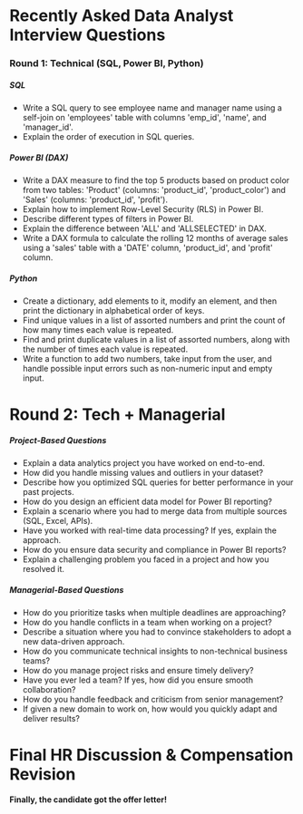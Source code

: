 # Recently Asked Data Analyst Interview Questions

### Round 1: Technical (SQL, Power BI, Python)

##### SQL
- Write a SQL query to see employee name and manager name using a self-join on 'employees' table with columns 'emp_id', 'name', and 'manager_id'.
- Explain the order of execution in SQL queries.

##### Power BI (DAX)
- Write a DAX measure to find the top 5 products based on product color from two tables: 'Product' (columns: 'product_id', 'product_color') and 'Sales' (columns: 'product_id', 'profit').
- Explain how to implement Row-Level Security (RLS) in Power BI.
- Describe different types of filters in Power BI.
- Explain the difference between 'ALL' and 'ALLSELECTED' in DAX.
- Write a DAX formula to calculate the rolling 12 months of average sales using a 'sales' table with a 'DATE' column, 'product_id', and 'profit' column.

##### Python
- Create a dictionary, add elements to it, modify an element, and then print the dictionary in alphabetical order of keys.
- Find unique values in a list of assorted numbers and print the count of how many times each value is repeated.
- Find and print duplicate values in a list of assorted numbers, along with the number of times each value is repeated.
- Write a function to add two numbers, take input from the user, and handle possible input errors such as non-numeric input and empty input.

# Round 2: Tech + Managerial 

##### Project-Based Questions
- Explain a data analytics project you have worked on end-to-end.
- How did you handle missing values and outliers in your dataset?
- Describe how you optimized SQL queries for better performance in your past projects.
- How do you design an efficient data model for Power BI reporting?
- Explain a scenario where you had to merge data from multiple sources (SQL, Excel, APIs).
- Have you worked with real-time data processing? If yes, explain the approach.
- How do you ensure data security and compliance in Power BI reports?
- Explain a challenging problem you faced in a project and how you resolved it.

##### Managerial-Based Questions
- How do you prioritize tasks when multiple deadlines are approaching?
- How do you handle conflicts in a team when working on a project?
- Describe a situation where you had to convince stakeholders to adopt a new data-driven approach.
- How do you communicate technical insights to non-technical business teams?
- How do you manage project risks and ensure timely delivery?
- Have you ever led a team? If yes, how did you ensure smooth collaboration?
- How do you handle feedback and criticism from senior management?
- If given a new domain to work on, how would you quickly adapt and deliver results?

# Final HR Discussion & Compensation Revision

**Finally, the candidate got the offer letter!**

